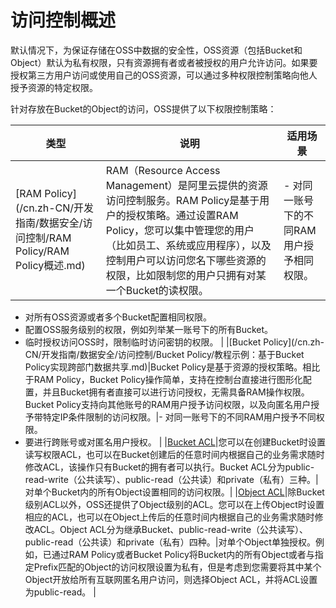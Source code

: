 # 访问控制概述

默认情况下，为保证存储在OSS中数据的安全性，OSS资源（包括Bucket和Object）默认为私有权限，只有资源拥有者或者被授权的用户允许访问。如果要授权第三方用户访问或使用自己的OSS资源，可以通过多种权限控制策略向他人授予资源的特定权限。

针对存放在Bucket的Object的访问，OSS提供了以下权限控制策略：

|类型|说明|适用场景|
|--|--|----|
|[RAM Policy](/cn.zh-CN/开发指南/数据安全/访问控制/RAM Policy/RAM Policy概述.md)|RAM（Resource Access Management）是阿里云提供的资源访问控制服务。RAM Policy是基于用户的授权策略。通过设置RAM Policy，您可以集中管理您的用户（比如员工、系统或应用程序），以及控制用户可以访问您名下哪些资源的权限，比如限制您的用户只拥有对某一个Bucket的读权限。|-   对同一账号下的不同RAM用户授予相同权限。
-   对所有OSS资源或者多个Bucket配置相同权限。
-   配置OSS服务级别的权限，例如列举某一账号下的所有Bucket。
-   临时授权访问OSS时，限制临时访问密钥的权限。 |
|[Bucket Policy](/cn.zh-CN/开发指南/数据安全/访问控制/Bucket Policy/教程示例：基于Bucket Policy实现跨部门数据共享.md)|Bucket Policy是基于资源的授权策略。相比于RAM Policy，Bucket Policy操作简单，支持在控制台直接进行图形化配置，并且Bucket拥有者直接可以进行访问授权，无需具备RAM操作权限。Bucket Policy支持向其他账号的RAM用户授予访问权限，以及向匿名用户授予带特定IP条件限制的访问权限。|-   对同一账号下的不同RAM用户授予不同权限。
-   要进行跨账号或对匿名用户授权。 |
|[Bucket ACL](/cn.zh-CN/开发指南/数据安全/访问控制/读写权限ACL.md)|您可以在创建Bucket时设置读写权限ACL，也可以在Bucket创建后的任意时间内根据自己的业务需求随时修改ACL，该操作只有Bucket的拥有者可以执行。Bucket ACL分为public-read-write（公共读写）、public-read（公共读）和private（私有）三种。|对单个Bucket内的所有Object设置相同的访问权限。|
|[Object ACL](/cn.zh-CN/开发指南/数据安全/访问控制/读写权限ACL.md)|除Bucket级别ACL以外，OSS还提供了Object级别的ACL。您可以在上传Object时设置相应的ACL，也可以在Object上传后的任意时间内根据自己的业务需求随时修改ACL。Object ACL分为继承Bucket、public-read-write（公共读写）、public-read（公共读）和private（私有）四种。|对单个Object单独授权。例如，已通过RAM Policy或者Bucket Policy将Bucket内的所有Object或者与指定Prefix匹配的Object的访问权限设置为私有，但是考虑到您需要将其中某个Object开放给所有互联网匿名用户访问，则选择Object ACL，并将ACL设置为public-read。 |

